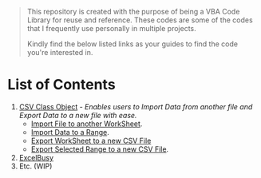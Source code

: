 > This repository is created with the purpose of being a VBA Code Library for reuse and reference. 
> These codes are some of the codes that I frequently use personally in multiple projects.
> 
> Kindly find the below listed links as your guides to find the code you're interested in. 

# List of Contents
1. [CSV Class Object](https://github.com/amirmirmirdan/Excel-VBA/blob/main/CSV%20Class%20Object/Excel%20VBA%20-%20CSV%20Class%20Object.md) - _Enables users to Import Data from another file and Export Data to a new file with ease._
    - [Import File to another WorkSheet](https://github.com/amirmirmirdan/Excel-VBA/blob/303e1fa1972077f08f7d47382d66cb065997b937/CSV%20Class%20Object/Excel%20VBA%20-%20CSV%20Class%20Object.md#method---import-sheet).
    - [Import Data to a Range](https://github.com/amirmirmirdan/Excel-VBA/blob/303e1fa1972077f08f7d47382d66cb065997b937/CSV%20Class%20Object/Excel%20VBA%20-%20CSV%20Class%20Object.md#method---import-to-range).
    - [Export WorkSheet to a new CSV File](https://github.com/amirmirmirdan/Excel-VBA/blob/303e1fa1972077f08f7d47382d66cb065997b937/CSV%20Class%20Object/Excel%20VBA%20-%20CSV%20Class%20Object.md#basic-module)
    - [Export Selected Range to a new CSV File](https://github.com/amirmirmirdan/Excel-VBA/blob/303e1fa1972077f08f7d47382d66cb065997b937/CSV%20Class%20Object/Excel%20VBA%20-%20CSV%20Class%20Object.md#basic-module).
2. [ExcelBusy](Frequent_USed.md)
3. Etc. (WIP)
